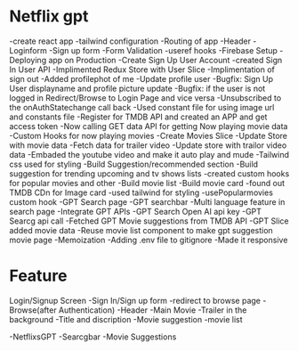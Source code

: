 # Netflix gpt
-create react app
-tailwind configuration
-Routing of app
-Header
-Loginform
-Sign up form
-Form Validation
-useref hooks
-Firebase Setup
-Deploying app on Production
-Create Sign Up User Account
-created Sign In User API
-Implimented Redux Store with User Slice
-Implimentation of sign out
-Added profilephot of me
-Update profile user
-Bugfix: Sign Up User displayname and profile picture update
-Bugfix: if the user is not logged in Redirect/Browse to Login Page and vice versa
-Unsubscribed to the onAuthStatechange call back
-Used constant file for using image url and constants file
-Register for TMDB API and created an APP and get access token
-Now calling GET data API for getting Now playing movie data
-Custom Hooks for now playing movies
-Create Movies Slice
-Update Store with movie data
-Fetch data for trailer video
-Update store with trailor video data
-Embaded the youtube video and make it auto play and mude 
-Tailwind css used for styling
-Build Suggestion/recommended section
-Build suggestion for trending upcoming and tv shows lists
-created custom hooks for popular movies and other 
-Build movie list
-Build movie card
-found out TMDB CDn for Image card
-used tailwind for styling
-usePopularmovies custom hook
-GPT Search page
-GPT searchbar
-Multi language feature in search page
-Integrate GPT APIs
-GPT Search Open AI api key
-GPT Searcg api call
-Fetched GPT Movie suggestions from TMDB API
-GPT Slice added movie data
-Reuse movie list component to make gpt suggestion movie page
-Memoization
-Adding .env file to gitignore
-Made it responsive




# Feature
Login/Signup Screen
  -Sign In/Sign up form
   -redirect to browse page
-Browse(after Authentication)
  -Header
  -Main Movie
    -Trailer in the background
    -Title and discription
    -Movie suggestion
      -movie list


 -NetflixsGPT
   -Searcgbar
   -Movie Suggestions     